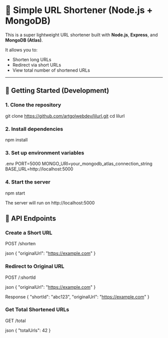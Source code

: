 # 🔗 Simple URL Shortener (Node.js + MongoDB)

This is a super lightweight URL shortener built with **Node.js**, **Express**, and **MongoDB (Atlas)**.

It allows you to:
- Shorten long URLs
- Redirect via short URLs
- View total number of shortened URLs

---

## 🚀 Getting Started (Development)

### 1. Clone the repository
git clone https://github.com/artgolwebdev/lilurl.git
cd lilurl

### 2.  Install dependencies
npm install

### 3.  Set up environment variables
.env
PORT=5000
MONGO_URI=your_mongodb_atlas_connection_string
BASE_URL=http://localhost:5000

### 4.  Start the server
npm start

The server will run on http://localhost:5000

## 📡 API Endpoints

### Create a Short URL

POST /shorten

json
{
  "originalUrl": "https://example.com"
}

### Redirect to Original URL    

POST /:shortId

json
{
  "originalUrl": "https://example.com"
}

Response 
{
  "shortId": "abc123",
  "originalUrl": "https://example.com"
}


###  Get Total Shortened URLs   

GET  /total

json
{
  "totalUrls": 42
}

